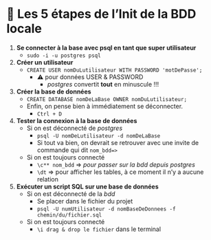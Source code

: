 # 📄 Les 5 étapes de l’Init de la BDD locale

1. **Se connecter à la base avec psql en tant que super utilisateur**
    - `sudo -i -u postgres psql`
2. **Créer un utilisateur**
    - `CREATE USER nomDuLutilisateur WITH PASSWORD 'motDePasse';`
        - ⚠️ pour données USER & PASSWORD
            - *postgres* convertit **tout** en minuscule !!!
3. **Créer la base de données**
    - `CREATE DATABASE nomDeLaBase OWNER nomDuLutilisateur;`
    - Enfin, on pense bien à immédiatement se déconnecter.
        - `Ctrl + D`
4. **Tester la connexion à la base de données**
    - Si on est déconnecté de *postgres*
        - `psql -U nomDeLutilisateur -d nomDeLaBase`
        - Si tout va bien, on devrait se retrouver avec une invite de commande qui dit `nom_bdd=>`
    - Si on est toujours connecté
        - `\c** nom_bdd` ⇒ *pour passer sur la bdd depuis postgres*
        - `\dt` ⇒ pour afficher les tables, à ce moment il n’y a aucune relation
5. **Exécuter un script SQL sur une base de données**
    - Si on est déconnecté de la *bdd*
        - Se placer dans le fichier du projet
        - `psql -U numUtilisateur -d nomBaseDeDonnees -f chemin/du/fichier.sql`
    - Si on est toujours connecté
        - `\i drag & drop le fichier` dans le terminal